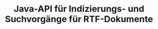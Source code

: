 ---
############################# Static ############################
layout: "auto-gen-gist"
draft: false
path: "de/search/java/document/rtf"
otherformats: PDF DOC DOT DOCX DOCM DOTX DOTM TXT ODT OTT XLS XLT XLSX XLSM XLSB XLTX XLTM XLA XLAM ODS OTS CSV TSV XML PPT PPS POT PPTX PPTM POTX POTM PPSX PPSM ODP PST OST EML EMLX MSG ONE ZIP XHTML MHTML MD CHM EPUB FB12 

############################# Head ############################
head_title: "Hinzufügen von Indizierungs- und Suchvorgängen für Dokumente in Java-Apps"
head_description: "Die Java-API von GroupDocs.Search unterstützt die Indexierung und Suche von Dokumenten nach Dokumentformaten wie PDF DOC, DOCX, RTF, XLSX, CSV, PPTX, EML, MSG und mehr."

############################# Header ############################
title: "Java-API für Indizierungs- und Suchvorgänge für RTF-Dokumente"
description: "GroupDocs.Search Java API ermöglicht es Entwicklern, robuste Such- und Indizierungsvorgänge für Dokumente in ihre Apps zu integrieren. Es unterstützt Dateiformate wie PDF DOC, DOCX, RTF, XLSX, CSV, PPTX MSG, EML und viele mehr."

######################### Download Button #######################
button:
    enable: true

############################# About ############################
about:
    enable: true
    title: "So fügen Sie Java-APPs Indizierungs- und Suchvorgänge für Dokumente hinzu"
    content: |
       Die Menge an Daten und Informationen nimmt von Tag zu Tag rapide zu. Daher ist es sehr wichtig, die richtigen Informationen rechtzeitig mit minimalem Kosten- und Arbeitsaufwand abzurufen. Diese Webseite wird Informationen darüber bereitstellen, wie Benutzer effiziente Suchfunktionen für Dokumente entwickeln und zu ihren Geschäftsanwendungen hinzufügen können. . Ziel ist es, Informationen zu Benutzeranfragen schnell und genau zu finden und anzuzeigen. GroupDocs.Search für Java ist eine sehr effiziente und einfach zu verwendende Java-API, die Softwareentwicklern hilft, grundlegende bis fortgeschrittene Textsuchoperationen in ihren eigenen Apps durchzuführen, ohne Software von Drittanbietern zu installieren. Die Java-API hat mehrere nützliche Funktionen im Zusammenhang mit der Suche bereitgestellt, z. B. das Zusammenführen mehrerer Indizes zu einem gemeinsamen Index, die Erkennung von Suchanfragen mit unterschiedlichen Tastaturlayouts, die Unterstützung morphologischer Word-Formulare und so weiter. Es unterstützt einfache, boolesche, reguläre Ausdrücke (Regex), Fuzzy-Suche, Suche mit Berücksichtigung der Groß-/Kleinschreibung, Synonyme, Homophone, Platzhalter, Objekttypsuche, Festlegen des Datenbereichs und andere Arten von Abfragen, um Informationen schnell und elegant zu finden. 

############################# content ############################
steps:
    enable: true
    block:
    - title_left: "Erstellen Sie einen neuen Suchindex oder laden Sie einen vorhandenen über Java"
      content_left: |
       GroupDocs.Search Java ermöglicht es Softwareentwicklern, einen neuen Suchindex zu generieren oder einen bestehenden Suchindex in ihre eigenen Java-Apps zu laden. Das folgende Java-Codebeispiel zeigt die Erstellung eines neuen Index sowie das Laden des vorhandenen mit nur wenigen Zeilen Java-Code.

      title_right: "Erstellen Sie einen neuen oder laden Sie einen vorhandenen Suchindex über Java"
      content_right: |
         * Zuerst müssen Sie den Pfad zum Indexordner angeben
         * Erstellen Sie eine Instanz der Klasse [Index](https://apireference.groupdocs.com/search/java/com.groupdocs.search/Index#Index(java.lang.String)).
         * Oben erstellt einen Index im Speicher oder auf einer Festplatte und kann auch einen vorhandenen Index laden.
       
      gisthash: "02615fe51a919acdc5363d46c181dc7f"
      gistfile: "create_or_load_search_index.java"

    - title_left: "Synchrone RTF Indexierung von Dokumenten über Java"
      content_left: |
       GroupDocs.Search Java API erleichtert Softwareprogrammierern das synchrone Indizieren von Dokumenten mit nur wenigen Codezeilen in ihren eigenen Java-Apps. Die folgenden Java-Codebeispiele demonstrieren, wie die synchrone Indexierung von Dokumenten problemlos durchgeführt werden kann. 

      title_right: "RTF Dokument synchron zum Suchindex hinzufügen"
      content_right: |
        * Zuerst müssen Sie den Pfad zum Indexordner angeben
        * Geben Sie den Pfad zu einem Ordner an, der zu durchsuchende Dokumente enthält
        * Erstellen Sie eine Instanz der Klasse [Index(indexFolder)](https://apireference.groupdocs.com/search/java/com.groupdocs.search/Index#Index(java.lang.String)).
        * Oben wird ein Index im Speicher oder auf einer Festplatte erstellt oder ein bestehender Index geöffnet.
        * Synchrone Indizierung von Dokumenten aus dem angegebenen Ordner
     
      gisthash: "7079bf3c06128a69b842150d080e5e0b"
      gistfile: "Add_files_synchronously_to_indexing.java"
      
    - title_left: "Führen Sie eine asynchrone Dokumentenindizierung über Java durch"
      content_left: |
        GroupDocs.Search Java API ermöglicht Softwareexperten die asynchrone Indexierung von Dokumenten in ihren eigenen Java-Apps. Der folgende Java-Code zeigt, wie Entwickler Dokumente mit nur ein paar Zeilen Java-Code asynchron indizieren können.

      title_right: "RTF Dokument asynchron zum Suchindex hinzufügen"
      content_right: |
        * Zuerst müssen Sie den Pfad zum Indexordner angeben
        * Geben Sie den Pfad zu einem Ordner an, der zu durchsuchende Dokumente enthält
        * Erstellen Sie eine Instanz der Klasse [Index(indexFolder)](https://apireference.groupdocs.com/search/java/com.groupdocs.search/Index#Index(java.lang.String)).
        * Abonnieren der Veranstaltung
        * Es muss ein Code geschrieben werden, der den Abschluss der Operation angibt
        * Setzen des Flags für asynchrone Indizierung
        * Asynchrone Indizierung von Dokumenten aus dem angegebenen Ordner
     
      gisthash: "7079bf3c06128a69b842150d080e5e0b"
      gistfile: "Add_files_asynchronously_to_indexing.java"

    - title_left: "So markieren Sie Suchergebnisse in Java-Apps"
      content_left: |
       GroupDocs.Search Java API ermöglicht es Entwicklern, ein Suchergebnis zu interpretieren und die gefundenen Dokumente sowie die Wörter und Phrasen aufzulisten. Es ist auch möglich, den Text des Dokuments RTF hervorzuheben. Nachfolgend finden Sie das Java-Codebeispiel, das zeigt, wie Sie die gefundenen Dokumente auflisten und Suchergebnisse mit nur wenigen Codezeilen hervorheben.

      title_right: "HMarkieren Sie Suchergebnisse über Java"
      content_right: |
        * Suche im Index durchführen
        * Drucken Sie nach erfolgreicher Suche das Ergebnis aus
        * Iterieren Sie durch die Dokumente und zeigen Sie die gefundenen Dokumente an
        * Hervorhebung von Vorkommen im Text
        * Generieren von Ausgabedokumenten im HTML-Format mit hervorgehobenen Suchergebnissen
     
      gisthash: "cc88d485f007d6da0d943043c8e13a52"
      gistfile: "how_to_highlight_search_result.java"

    - title_left: "System Anforderungen"
      content_left: |
       GroupDocs.Search für Java wird auf allen wichtigen Plattformen und Betriebssystemen unterstützt. Um den vollständigen Leitfaden zu den Systemanforderungen zu erhalten, besuchen Sie bitte [Systemanforderungen](https://docs.groupdocs.com/search/java/system-requirements/), bevor Sie den folgenden Code ausführen. Stellen Sie bitte sicher, dass die folgenden Voraussetzungen auf Ihrem installiert sind System:
         * Betriebssysteme: Microsoft Windows, Linux, MacOS
         * Unterstützung für Java-Versionen: J2SE 7.0 (1.7), J2SE 8.0 (1.8) oder höher
         * Holen Sie sich die neueste Version von GroupDocs.Search für Java-APIs von GroupDocs [Repository](https://repository.groupdocs.com/repo/com/groupdocs/groupdocs-search/)
        
      title_right: "Warum GroupDocs.Search verwenden?"
      content_right: |
        * Suchindexerstellung sowohl im Speicher als auch auf der Festplatte.
        * Möglichkeit der Indizierung aus einer Datei, einem Stream oder einer Struktur.
        * Unterstützung für die Indexierung passwortgeschützter Dokumente.
        * Unterstützung für das Zusammenführen mehrerer Indizes.
        * Dokument während der Suchindizierung filtern.
        * Unterstützung der Rechtschreibprüfung während der Suche.
        * Mischzeichen werden vollständig unterstützt
        * Kombinieren verschiedener Suchtypen in einer Suchanfrage.
        * Einfache Suche nach Wörtern und regulären Ausdrücken wird unterstützt
        * Vollständige Unterstützung von Alias-Ersetzungen in Suchanfragen.

demos:
    enable: true
        

more_formats:
    enable: true


back_to_top:
    enable: true
---
